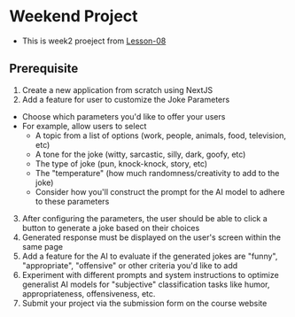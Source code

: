 # Weekend Project
- This is week2 proeject from [Lesson-08](https://github.com/Encode-Club-AI-Bootcamp/Generative-AI-Applications/tree/main/Lesson-08)

## Prerequisite
1. Create a new application from scratch using NextJS
2. Add a feature for user to customize the Joke Parameters
  - Choose which parameters you'd like to offer your users
  - For example, allow users to select
    - A topic from a list of options (work, people, animals, food, television, etc)
    - A tone for the joke (witty, sarcastic, silly, dark, goofy, etc)
    - The type of joke (pun, knock-knock, story, etc)
    - The "temperature" (how much randomness/creativity to add to the joke)
    - Consider how you'll construct the prompt for the AI model to adhere to these parameters
3. After configuring the parameters, the user should be able to click a button to generate a joke based on their choices
4. Generated response must be displayed on the user's screen within the same page
5. Add a feature for the AI to evaluate if the generated jokes are "funny", "appropriate", "offensive" or other criteria you'd like to add
6. Experiment with different prompts and system instructions to optimize generalist AI models for "subjective" classification tasks like humor, appropriateness, offensiveness, etc.
7. Submit your project via the submission form on the course website

